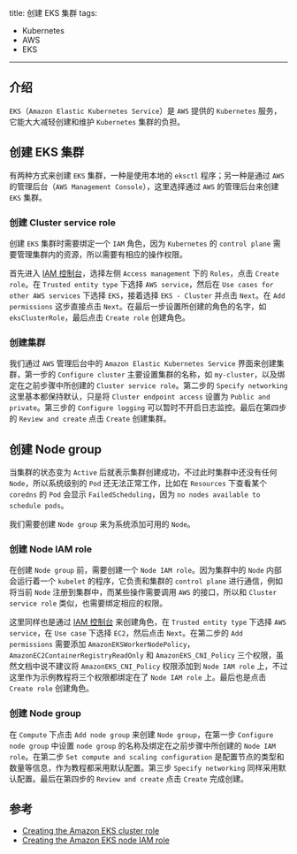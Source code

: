 title: 创建 EKS 集群
tags:
- Kubernetes
- AWS
- EKS
---

## 介绍
`EKS`（`Amazon Elastic Kubernetes Service`）是 `AWS` 提供的 `Kubernetes` 服务，它能大大减轻创建和维护 `Kubernetes` 集群的负担。

## 创建 EKS 集群
有两种方式来创建 `EKS` 集群，一种是使用本地的 `eksctl` 程序；另一种是通过 `AWS` 的管理后台（`AWS Management Console`），这里选择通过 `AWS` 的管理后台来创建 `EKS` 集群。

### 创建 Cluster service role
创建 `EKS` 集群时需要绑定一个 `IAM` 角色，因为 `Kubernetes` 的 `control plane` 需要管理集群内的资源，所以需要有相应的操作权限。

首先进入 [IAM 控制台](https://console.aws.amazon.com/iam/)，选择左侧 `Access management` 下的 `Roles`，点击 `Create role`。在 `Trusted entity type` 下选择 `AWS service`，然后在 `Use cases for other AWS services` 下选择 `EKS`，接着选择 `EKS - Cluster` 并点击 `Next`。在 `Add permissions` 这步直接点击 `Next`。在最后一步设置所创建的角色的名字，如 `eksClusterRole`，最后点击 `Create role` 创建角色。

### 创建集群
我们通过 `AWS` 管理后台中的 `Amazon Elastic Kubernetes Service` 界面来创建集群，第一步的 `Configure cluster` 主要设置集群的名称，如 `my-cluster`，以及绑定在之前步骤中所创建的 `Cluster service role`。第二步的 `Specify networking` 这里基本都保持默认，只是将 `Cluster endpoint access` 设置为 `Public and private`。第三步的 `Configure logging` 可以暂时不开启日志监控。最后在第四步的 `Review and create` 点击 `Create` 创建集群。

## 创建 Node group
当集群的状态变为 `Active` 后就表示集群创建成功，不过此时集群中还没有任何 `Node`，所以系统级别的 `Pod` 还无法正常工作，比如在 `Resources` 下查看某个 `coredns` 的 `Pod` 会显示 `FailedScheduling`，因为 `no nodes available to schedule pods`。

我们需要创建 `Node group` 来为系统添加可用的 `Node`。

### 创建 Node IAM role
在创建 `Node group` 前，需要创建一个 `Node IAM role`。因为集群中的 `Node` 内部会运行着一个 `kubelet` 的程序，它负责和集群的 `control plane` 进行通信，例如将当前 `Node` 注册到集群中，而某些操作需要调用 `AWS` 的接口，所以和 `Cluster service role` 类似，也需要绑定相应的权限。

这里同样也是通过 [IAM 控制台](https://console.aws.amazon.com/iam/) 来创建角色，在 `Trusted entity type` 下选择 `AWS service`，在 `Use case` 下选择 `EC2`，然后点击 `Next`。在第二步的 `Add permissions` 需要添加 `AmazonEKSWorkerNodePolicy`，`AmazonEC2ContainerRegistryReadOnly` 和 `AmazonEKS_CNI_Policy` 三个权限，虽然文档中说不建议将 `AmazonEKS_CNI_Policy` 权限添加到 `Node IAM role` 上，不过这里作为示例教程将三个权限都绑定在了 `Node IAM role` 上。最后也是点击 `Create role` 创建角色。

### 创建 Node group
在 `Compute` 下点击 `Add node group` 来创建 `Node group`，在第一步 `Configure node group` 中设置 `node group` 的名称及绑定在之前步骤中所创建的 `Node IAM role`。在第二步 `Set compute and scaling configuration` 是配置节点的类型和数量等信息，作为教程都采用默认配置。第三步 `Specify networking` 同样采用默认配置。最后在第四步的 `Review and create` 点击 `Create` 完成创建。

## 参考
* [Creating the Amazon EKS cluster role](https://docs.aws.amazon.com/eks/latest/userguide/service_IAM_role.html#create-service-role)
* [Creating the Amazon EKS node IAM role](https://docs.aws.amazon.com/eks/latest/userguide/create-node-role.html#create-worker-node-role)